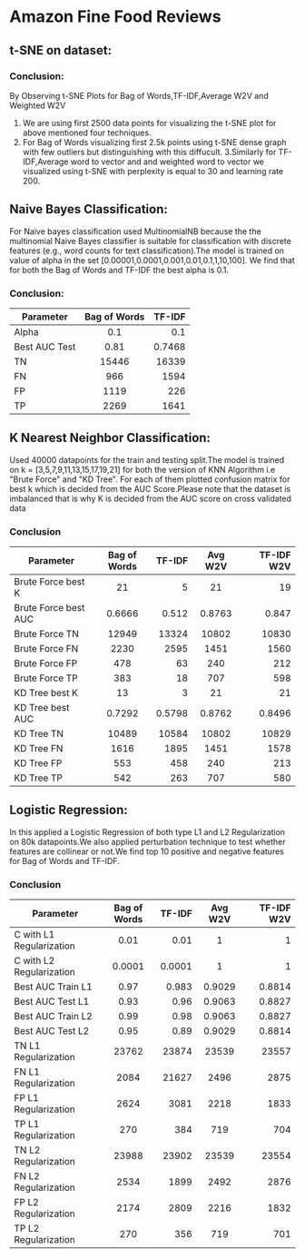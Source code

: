 # Amazon Fine Food Reviews

## t-SNE on dataset:
  ### Conclusion:
  By Observing t-SNE Plots for Bag of Words,TF-IDF,Average W2V and Weighted W2V

  1. We are using first 2500 data points for visualizing the t-SNE plot for above mentioned four techniques.
  2. For Bag of Words visualizing first 2.5k points using t-SNE dense graph with few outliers but distinguishing   with this    diffucult.
  3.Similarly for TF-IDF,Average word to vector and and weighted word to vector we visualized using t-SNE with perplexity is  equal to 30 and learning rate 200. 
  
## Naive Bayes Classification:

For Naive bayes classification used MultinomialNB because the the multinomial Naive Bayes classifier is suitable for classification with discrete features (e.g., word counts for text classification).The model is trained on value of alpha in the set [0.00001,0.0001,0.001,0.01,0.1,1,10,100]. We find that for both the Bag of Words and TF-IDF the best alpha is 0.1.

  ### Conclusion:
  | Parameter        | Bag of Words         |TF-IDF  |
| ------------- |:-------------:| -----:|
| Alpha     |  0.1  |   0.1 |
| Best AUC Test      | 0.81      |   0.7468 |
|       TN      |    15446     | 16339  |
|       FN      |     966      |  1594  |
|       FP      |     1119     |  226   |
|       TP      |     2269     |  1641  |


## K Nearest Neighbor Classification:

Used 40000 datapoints for the train and testing split.The model is trained on k = [3,5,7,9,11,13,15,17,19,21] for both the version of KNN Algorithm i.e "Brute Force" and "KD Tree". For each of them plotted confusion matrix for best k which is decided from the AUC Score.Please note that the dataset is imbalanced that is why K is decided from the AUC score on cross validated data

  ### Conclusion


  | Parameter        | Bag of Words         |TF-IDF  | Avg W2V | TF-IDF W2V|
| ------------- |:-------------:| -----:|:-------------:| -----:|
|  Brute Force best K  |      21      |   5    |    21   |   19   |
| Brute Force best AUC |    0.6666    | 0.512  |  0.8763 | 0.847  |
|    Brute Force TN    |    12949     | 13324  |  10802  | 10830  |
|    Brute Force FN    |     2230     |  2595  |   1451  |  1560  |
|    Brute Force FP    |     478      |   63   |   240   |  212   |
|    Brute Force TP    |     383      |   18   |   707   |  598   |
|    KD Tree best K    |      13      |   3    |    21   |   21   |
|   KD Tree best AUC   |    0.7292    | 0.5798 |  0.8762 | 0.8496 |
|      KD Tree TN      |    10489     | 10584  |  10802  | 10829  |
|      KD Tree FN      |     1616     |  1895  |   1451  |  1578  |
|      KD Tree FP      |     553      |  458   |   240   |  213   |
|      KD Tree TP      |     542      |  263   |   707   |  580   |


## Logistic Regression:

In this applied a Logistic Regression of both type L1 and L2 Regularization on 80k datapoints.We also applied perturbation technique to test whether features are collinear or not.We find top 10 positive and negative features for Bag of Words and TF-IDF.

### Conclusion

  | Parameter        | Bag of Words         |TF-IDF  | Avg W2V | TF-IDF W2V|
| ------------- |:-------------:| -----:|:-------------:| -----:|
| C with L1 Regularization |     0.01     |  0.01  |    1    |     1      |
| C with L2 Regularization |    0.0001    | 0.0001 |    1    |     1      |
|    Best AUC Train L1     |     0.97     | 0.983  |  0.9029 |   0.8814   |
|     Best AUC Test L1     |     0.93     |  0.96  |  0.9063 |   0.8827   |
|    Best AUC Train L2     |     0.99     |  0.98  |  0.9063 |   0.8827   |
|     Best AUC Test L2     |     0.95     |  0.89  |  0.9029 |   0.8814   |
|   TN L1 Regularization   |    23762     | 23874  |  23539  |   23557    |
|   FN L1 Regularization   |     2084     | 21627  |   2496  |    2875    |
|   FP L1 Regularization   |     2624     |  3081  |   2218  |    1833    |
|   TP L1 Regularization   |     270      |  384   |   719   |    704     |
|   TN L2 Regularization   |    23988     | 23902  |  23539  |   23554    |
|   FN L2 Regularization   |     2534     |  1899  |   2492  |    2876    |
|   FP L2 Regularization   |     2174     |  2809  |   2216  |    1832    |
|   TP L2 Regularization   |     270      |  356   |   719   |    701     |
